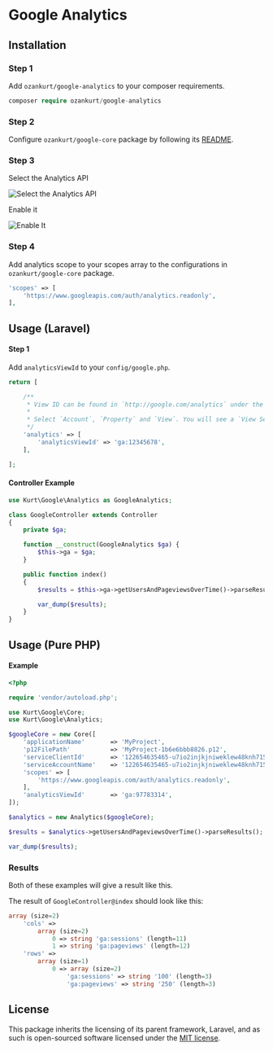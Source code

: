 # Google Analytics

## Installation

### Step 1
Add `ozankurt/google-analytics` to your composer requirements.

```php
composer require ozankurt/google-analytics
```

### Step 2
Configure `ozankurt/google-core` package by following its [README](https://github.com/OzanKurt/google-core/blob/master/README.md).

### Step 3

Select the Analytics API

![Select the Analytics API](http://i.imgur.com/t8RqhVN.png)

Enable it

![Enable It](http://i.imgur.com/w2B0YKB.png)

### Step 4

Add analytics scope to your scopes array to the configurations in `ozankurt/google-core` package.

```php
'scopes' => [
	'https://www.googleapis.com/auth/analytics.readonly',
],
```

## Usage (Laravel)

#### Step 1

Add `analyticsViewId` to your `config/google.php`.

```php
return [

    /**
     * View ID can be found in `http://google.com/analytics` under the `Admin` tab on navigation.
     *
     * Select `Account`, `Property` and `View`. You will see a `View Settings` link.
     */
    'analytics' => [
        'analyticsViewId' => 'ga:12345678',
    ],

];
```

#### Controller Example

```php
use Kurt\Google\Analytics as GoogleAnalytics;

class GoogleController extends Controller
{
    private $ga;

    function __construct(GoogleAnalytics $ga) {
        $this->ga = $ga;
    }

    public function index()
    {
        $results = $this->ga->getUsersAndPageviewsOverTime()->parseResults();

        var_dump($results);
    }
}
```

## Usage (Pure PHP)

#### Example

```php
<?php

require 'vendor/autoload.php';

use Kurt\Google\Core;
use Kurt\Google\Analytics;

$googleCore = new Core([
    'applicationName'       => 'MyProject',
    'p12FilePath'           => 'MyProject-1b6e6bbb8826.p12',
    'serviceClientId'       => '122654635465-u7io2injkjniweklew48knh7158.apps.googleusercontent.com',
    'serviceAccountName'    => '122654635465-u7io2injkjniweklew48knh7158@developer.gserviceaccount.com',
    'scopes' => [
        'https://www.googleapis.com/auth/analytics.readonly',
    ],
    'analyticsViewId'       => 'ga:97783314',
]);

$analytics = new Analytics($googleCore);

$results = $analytics->getUsersAndPageviewsOverTime()->parseResults();

var_dump($results);
```

### Results

Both of these examples will give a result like this.

The result of `GoogleController@index` should look like this:

```php
array (size=2)
    'cols' => 
        array (size=2)
            0 => string 'ga:sessions' (length=11)
            1 => string 'ga:pageviews' (length=12)
    'rows' => 
        array (size=1)
            0 => array (size=2)
                'ga:sessions' => string '100' (length=3)
                'ga:pageviews' => string '250' (length=3)
```

## License

This package inherits the licensing of its parent framework, Laravel, and as such is open-sourced 
software licensed under the [MIT license](http://opensource.org/licenses/MIT).
